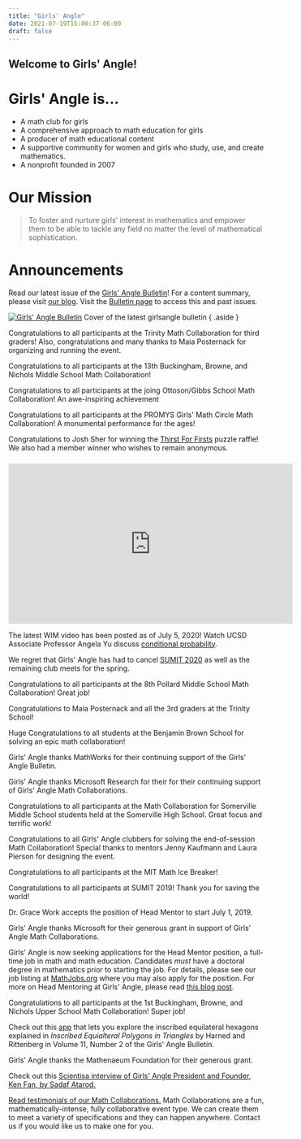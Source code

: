 ```yaml
---
title: "Girls' Angle"
date: 2021-07-19T15:00:37-06:00
draft: false
---
```


## Welcome to Girls' Angle!

# Girls' Angle is...

- A math club for girls
- A comprehensive approach to math education for girls
- A producer of math educational content
- A supportive community for women and girls who study, use, and create mathematics.
- A nonprofit founded in 2007

# Our Mission

> To foster and nurture girls' interest in mathematics and empower them to be able to tackle any field no matter the level of mathematical sophistication.

# Announcements

Read our latest issue of the [Girls' Angle Bulletin](page/bulletin-archive/GABv14n05E.pdf)! For a content summary, please visit [our blog](https://girlsangle.wordpress.com/2021/6/30/girls-angle-bulletin-volume-14-number-5/). Visit the [Bulletin page](page/bulletin.php) to access this and past issues.

[![Girls' Angle Bulletin](/images/Coverv14n05.jpg)](page/bulletin-archive/GABv14n05E.pdf)
Cover of the latest girlsangle bulletin
{ .aside }

Congratulations to all participants at the Trinity Math Collaboration for third graders! Also, congratulations and many thanks to Maia Posternack for organizing and running the event.

Congratulations to all participants at the 13th Buckingham, Browne, and Nichols Middle School Math Collaboration!

Congratulations to all participants at the joing Ottoson/Gibbs School Math Collaboration! An awe-inspiring achievement

Congratulations to all participants at the PROMYS Girls' Math Circle Math Collaboration! A monumental performance for the ages!

Congratulations to Josh Sher for winning the [Thirst For Firsts](https://girlsangle.wordpress.com/2020/07/15/thirst-for-firsts-a-girls-angle-raffle/) puzzle raffle! We also had a member winner who wishes to remain anonymous.

<div class="iframe-container unpadded">
<img src="data:image/png;base64,iVBORw0KGgoAAAANSUhEUgAAABAAAAAJCAQAAACRI2S5AAAAEElEQVR42mNkIAAYRxWAAQAG9gAKqv6+AwAAAABJRU5ErkJggg==">
<iframe width="560" height="315" src="https://www.youtube.com/embed/Qnp02_9p4sg" title="YouTube video player" frameborder="0" allow="accelerometer; autoplay; clipboard-write; encrypted-media; gyroscope; picture-in-picture" allowfullscreen></iframe>
</div>

The latest WIM video has been posted as of July 5, 2020! Watch UCSD Associate Professor Angela Yu discuss [conditional probability](http://girlsangle.org/page/filmpage.php?num=19).

We regret that Girls' Angle has had to cancel [SUMIT 2020](http://girlsangle.org/page/SUMIT/SUMIT.html) as well as the remaining club meets for the spring.

Congratulations to all participants at the 8th Pollard Middle School Math Collaboration! Great job!

Congratulations to Maia Posternack and all the 3rd graders at the Trinity School!

Huge Congratulations to all students at the Benjamin Brown School for solving an epic math collaboration!

Girls' Angle thanks MathWorks for their continuing support of the Girls' Angle Bulletin.

Girls' Angle thanks Microsoft Research for their for their continuing support of Girls' Angle Math Collaborations.

Congratulations to all participants at the Math Collaboration for Somerville Middle School students held at the Somerville High School. Great focus and terrific work!

Congratulations to all Girls' Angle clubbers for solving the end-of-session Math Collaboration! Special thanks to mentors Jenny Kaufmann and Laura Pierson for designing the event.

Congratulations to all participants at the MIT Math Ice Breaker!

Congratulations to all participants at SUMIT 2019! Thank you for saving the world!

Dr. Grace Work accepts the position of Head Mentor to start July 1, 2019.

Girls' Angle thanks Microsoft for their generous grant in support of Girls' Angle Math Collaborations.

Girls' Angle is now seeking applications for the Head Mentor position, a full-time job in math and math education. Candidates _must_ have a doctoral degree in mathematics prior to starting the job. For details, please see our job listing at [MathJobs.org](https://www.mathjobs.org/jobs/jobs/12306) where you may also apply for the position. For more on Head Mentoring at Girls' Angle, please read [this blog post](https://girlsangle.wordpress.com/2018/09/09/head-mentoring-at-girls-angle/).

Congratulations to all participants at the 1st Buckingham, Browne, and Nichols Upper School Math Collaboration! Super job!

Check out this [app](http://girlsangle.org/apps/InscribedEquilateralHexagons.html) that lets you explore the inscribed equilateral hexagons explained in _Inscribed Equialteral Polygons in Triangles_ by Harned and Rittenberg in Volume 11, Number 2 of the Girls' Angle Bulletin.

Girls' Angle thanks the Mathenaeum Foundation for their generous grant.

Check out this [Scientisa interview of Girls' Angle President and Founder, Ken Fan, by Sadaf Atarod.](http://www.scientistafoundation.com/lifestyle-blog/girls-angle)

[Read testimonials of our Math Collaborations.](http://www.girlsangle.org/page/math_collaborations.html#mctestimonials) Math Collaborations are a fun, mathematically-intense, fully collaborative event type. We can create them to meet a variety of specifications and they can happen anywhere. Contact us if you would like us to make one for you.
